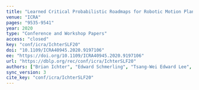 ```yaml
---
title: "Learned Critical Probabilistic Roadmaps for Robotic Motion Planning."
venue: "ICRA"
pages: "9535-9541"
year: 2020
type: "Conference and Workshop Papers"
access: "closed"
key: "conf/icra/IchterSLF20"
doi: "10.1109/ICRA40945.2020.9197106"
ee: "https://doi.org/10.1109/ICRA40945.2020.9197106"
url: "https://dblp.org/rec/conf/icra/IchterSLF20"
authors: ["Brian Ichter", "Edward Schmerling", "Tsang-Wei Edward Lee", "Aleksandra Faust"]
sync_version: 3
cite_key: "conf/icra/IchterSLF20"
---
```

